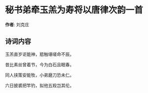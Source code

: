 # 秘书弟牵玉羔为寿将以唐律次韵一首

**作者**: 刘克庄

## 诗词内容

玉羔直岁讵能神，羝触堪嗟命不辰。

昔比素丝曾着节，今为白石且眠春。

同人挟策安能牧，小弟磨刀恐未仁。

六日披裘把竿钓，拟他五羖岂其伦。

